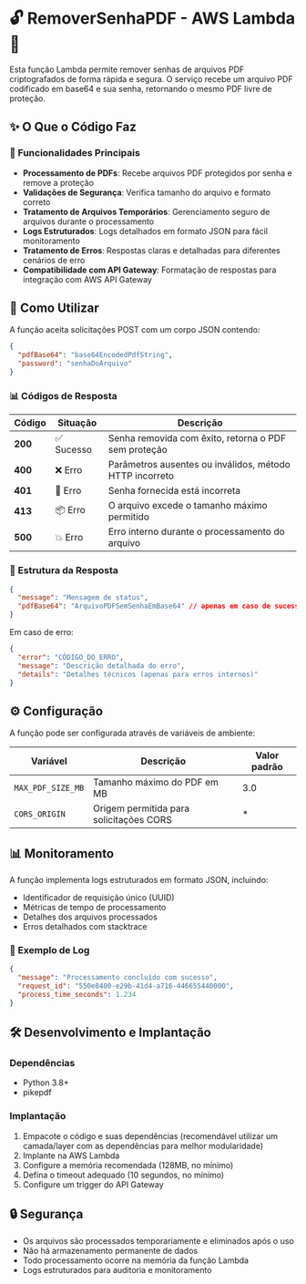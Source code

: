 # 🔓 RemoverSenhaPDF - AWS Lambda 📄

Esta função Lambda permite remover senhas de arquivos PDF criptografados de forma rápida e segura. O serviço recebe um arquivo PDF codificado em base64 e sua senha, retornando o mesmo PDF livre de proteção.

## ✨ O Que o Código Faz

### 🔧 Funcionalidades Principais

* **Processamento de PDFs**: Recebe arquivos PDF protegidos por senha e remove a proteção
* **Validações de Segurança**: Verifica tamanho do arquivo e formato correto
* **Tratamento de Arquivos Temporários**: Gerenciamento seguro de arquivos durante o processamento
* **Logs Estruturados**: Logs detalhados em formato JSON para fácil monitoramento
* **Tratamento de Erros**: Respostas claras e detalhadas para diferentes cenários de erro
* **Compatibilidade com API Gateway**: Formatação de respostas para integração com AWS API Gateway

## 🚀 Como Utilizar

A função aceita solicitações POST com um corpo JSON contendo:

```json
{
  "pdfBase64": "base64EncodedPdfString",
  "password": "senhaDoArquivo"
}
```

### 📊 Códigos de Resposta

| Código | Situação | Descrição |
|--------|----------|-----------|
| **200** | ✅ Sucesso | Senha removida com êxito, retorna o PDF sem proteção |
| **400** | ❌ Erro | Parâmetros ausentes ou inválidos, método HTTP incorreto |
| **401** | 🔑 Erro | Senha fornecida está incorreta |
| **413** | 📦 Erro | O arquivo excede o tamanho máximo permitido |
| **500** | 💥 Erro | Erro interno durante o processamento do arquivo |

### 🧰 Estrutura da Resposta

```json
{
  "message": "Mensagem de status",
  "pdfBase64": "ArquivoPDFSemSenhaEmBase64" // apenas em caso de sucesso
}
```

Em caso de erro:

```json
{
  "error": "CÓDIGO_DO_ERRO",
  "message": "Descrição detalhada do erro",
  "details": "Detalhes técnicos (apenas para erros internos)"
}
```

## ⚙️ Configuração

A função pode ser configurada através de variáveis de ambiente:

| Variável | Descrição | Valor padrão |
|----------|-----------|--------------|
| `MAX_PDF_SIZE_MB` | Tamanho máximo do PDF em MB | 3.0 |
| `CORS_ORIGIN` | Origem permitida para solicitações CORS | * |

## 📊 Monitoramento

A função implementa logs estruturados em formato JSON, incluindo:
* Identificador de requisição único (UUID)
* Métricas de tempo de processamento
* Detalhes dos arquivos processados
* Erros detalhados com stacktrace

### 📝 Exemplo de Log

```json
{
  "message": "Processamento concluído com sucesso",
  "request_id": "550e8400-e29b-41d4-a716-446655440000",
  "process_time_seconds": 1.234
}
```

## 🛠️ Desenvolvimento e Implantação

### Dependências
- Python 3.8+
- pikepdf

### Implantação
1. Empacote o código e suas dependências (recomendável utilizar um camada/layer com as dependências para melhor modularidade)
2. Implante na AWS Lambda
3. Configure a memória recomendada (128MB, no mínimo)
4. Defina o timeout adequado (10 segundos, no mínimo)
5. Configure um trigger do API Gateway

## 🔒 Segurança

- Os arquivos são processados temporariamente e eliminados após o uso
- Não há armazenamento permanente de dados
- Todo processamento ocorre na memória da função Lambda
- Logs estruturados para auditoria e monitoramento